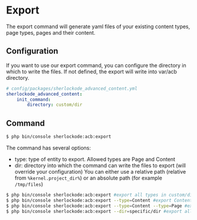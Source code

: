 Export
======

The export command will generate yaml files of your existing content types, page types, pages and their content.

## Configuration

If you want to use our export command, you can configure the directory in which to write the files.
If not defined, the export will write into var/acb directory.

```yaml
# config/packages/sherlockode_advanced_content.yml
sherlockode_advanced_content:
    init_command:
        directory: custom/dir
```

## Command

```bash
$ php bin/console sherlockode:acb:export
```

The command has several options:
- type: type of entity to export. Allowed types are Page and Content
- dir: directory into which the command can write the files to export (will override your configuration)
You can either use a relative path (relative from `%kernel.project_dir%`) or an absolute path (for example `/tmp/files`)

```bash
$ php bin/console sherlockode:acb:export #export all types in custom/dir
$ php bin/console sherlockode:acb:export --type=Content #export Content only in custom/dir
$ php bin/console sherlockode:acb:export --type=Content --type=Page #export Content and Page in custom/dir
$ php bin/console sherlockode:acb:export --dir=specific/dir #export all types in specific/dir
```

